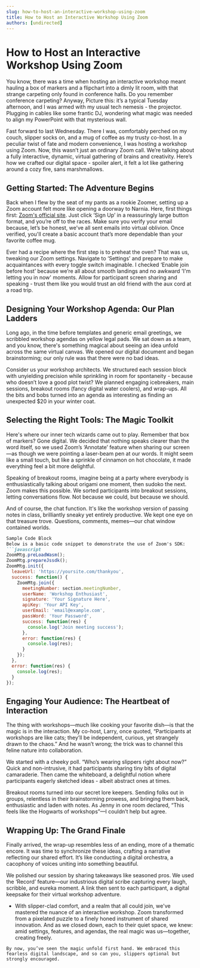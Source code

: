 ```yaml
---
slug: how-to-host-an-interactive-workshop-using-zoom
title: How to Host an Interactive Workshop Using Zoom
authors: [undirected]
---
```



# How to Host an Interactive Workshop Using Zoom

You know, there was a time when hosting an interactive workshop meant hauling a box of markers and a flipchart into a dimly lit room, with that strange carpeting only found in conference halls. Do you remember conference carpeting? Anyway, Picture this: it’s a typical Tuesday afternoon, and I was armed with my usual tech nemesis - the projector. Plugging in cables like some frantic DJ, wondering what magic was needed to align my PowerPoint with that mysterious wall.

Fast forward to last Wednesday. There I was, comfortably perched on my couch, slipper socks on, and a mug of coffee as my trusty co-host. In a peculiar twist of fate and modern convenience, I was hosting a workshop using Zoom. Now, this wasn’t just an ordinary Zoom call. We’re talking about a fully interactive, dynamic, virtual gathering of brains and creativity. Here’s how we crafted our digital space - spoiler alert, it felt a lot like gathering around a cozy fire, sans marshmallows.

## Getting Started: The Adventure Begins

Back when I flew by the seat of my pants as a rookie Zoomer, setting up a Zoom account felt more like opening a doorway to Narnia. Here, first things first: [Zoom's official site](https://zoom.us/). Just click ‘Sign Up’ in a reassuringly large button format, and you’re off to the races. Make sure you verify your email because, let’s be honest, we’ve all sent emails into virtual oblivion. Once verified, you'll create a basic account that’s more dependable than your favorite coffee mug.

Ever had a recipe where the first step is to preheat the oven? That was us, tweaking our Zoom settings. Navigate to ‘Settings’ and prepare to make acquaintances with every toggle switch imaginable. I checked ‘Enable join before host’ because we’re all about smooth landings and no awkward 'I'm letting you in now' moments. Allow for participant screen sharing and speaking - trust them like you would trust an old friend with the aux cord at a road trip. 

## Designing Your Workshop Agenda: Our Plan Ladders

Long ago, in the time before templates and generic email greetings, we scribbled workshop agendas on yellow legal pads. We sat down as a team, and you know, there's something magical about seeing an idea unfold across the same virtual canvas. We opened our digital document and began brainstorming; our only rule was that there were no bad ideas. 

Consider us your workshop architects. We structured each session block with unyielding precision while sprinkling in room for spontaneity - because who doesn’t love a good plot twist? We planned engaging icebreakers, main sessions, breakout rooms (fancy digital water coolers), and wrap-ups. All the bits and bobs turned into an agenda as interesting as finding an unexpected $20 in your winter coat. 

## Selecting the Right Tools: The Magic Toolkit

Here's where our inner tech wizards came out to play. Remember that box of markers? Gone digital. We decided that nothing speaks clearer than the word itself, so we used Zoom’s ‘Annotate’ feature when sharing our screen—as though we were pointing a laser-beam pen at our words. It might seem like a small touch, but like a sprinkle of cinnamon on hot chocolate, it made everything feel a bit more delightful.

Speaking of breakout rooms, imagine being at a party where everybody is enthusiastically talking about origami one moment, then sudoko the next. Zoom makes this possible. We sorted participants into breakout sessions, letting conversations flow. Not because we could, but because we should. 

And of course, the chat function. It's like the workshop version of passing notes in class, brilliantly sneaky yet entirely productive. We kept one eye on that treasure trove. Questions, comments, memes—our chat window contained worlds.

```markdown
Sample Code Block
Below is a basic code snippet to demonstrate the use of Zoom's SDK:
```javascript
ZoomMtg.preLoadWasm();
ZoomMtg.prepareJssdk();
ZoomMtg.init({
  leaveUrl: 'https://yoursite.com/thankyou',
  success: function() {
    ZoomMtg.join({
      meetingNumber: section.meetingNumber,
      userName: 'Workshop Enthusiast',
      signature: 'Your Signature Here',
      apiKey: 'Your API Key',
      userEmail: 'email@example.com',
      passWord: 'Your Password',
      success: function(res) {
        console.log('Join meeting success');
      },
      error: function(res) {
        console.log(res);
      }
    });
  },
  error: function(res) {
    console.log(res);
  }
});
```

## Engaging Your Audience: The Heartbeat of Interaction

The thing with workshops—much like cooking your favorite dish—is that the magic is in the interaction. My co-host, Larry, once quoted, “Participants at workshops are like cats; they’ll be independent, curious, yet strangely drawn to the chaos.” And he wasn’t wrong; the trick was to channel this feline nature into collaboration.

We started with a cheeky poll. “Who’s wearing slippers right about now?” Quick and non-intrusive, it had participants sharing tiny bits of digital camaraderie. Then came the whiteboard, a delightful notion where participants eagerly sketched ideas - albeit abstract ones at times.

Breakout rooms turned into our secret lore keepers. Sending folks out in groups, relentless in their brainstorming prowess, and bringing them back, enthusiastic and laden with notes. As Jenny in one room declared, “This feels like the Hogwarts of workshops”—I couldn’t help but agree.

## Wrapping Up: The Grand Finale

Finally arrived, the wrap-up resembles less of an ending, more of a thematic encore. It was time to synchronize these ideas, crafting a narrative reflecting our shared effort. It’s like conducting a digital orchestra, a cacophony of voices uniting into something beautiful. 

We polished our session by sharing takeaways like seasoned pros. We used the ‘Record’ feature—our industrious digital scribe capturing every laugh, scribble, and eureka moment. A link then sent to each participant, a digital keepsake for their virtual workshop adventure.

- With slipper-clad comfort, and a realm that all could join, we've mastered the nuance of an interactive workshop. Zoom transformed from a pixelated puzzle to a finely honed instrument of shared innovation. And as we closed down, each to their quiet space, we knew: amid settings, features, and agendas, the real magic was us—together, creating freely.  
```
By now, you’ve seen the magic unfold first hand. We embraced this fearless digital landscape, and so can you, slippers optional but strongly encouraged.
```